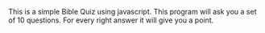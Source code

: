 This is a simple Bible Quiz using javascript.
This program will ask you a set of 10 questions. For every right answer it will give you a point.